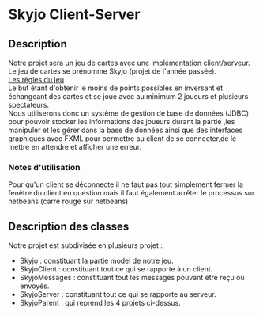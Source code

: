# Skyjo Client-Server

## Description
Notre projet sera un jeu de cartes avec une implémentation client/serveur.  
Le jeu de cartes se prénomme Skyjo (projet de l'année passée).  
[Les règles du jeu](https://www.regledujeu.fr/regle-du-skyjo/)  
Le but étant d'obtenir le moins de points possibles en inversant et échangeant des
cartes et se joue avec au minimum 2 joueurs et plusieurs spectateurs.  
Nous utiliserons donc un système de gestion de base de données (JDBC) pour pouvoir
stocker les informations des joueurs durant la partie ,les manipuler et les gérer dans la
base de données ainsi que des interfaces graphiques avec FXML pour permettre au
client de se connecter,de le mettre en attendre et afficher une erreur.  

### Notes d'utilisation  
Pour qu'un client se déconnecte il ne faut pas tout simplement fermer la fenêtre du
client en question mais il faut également arrêter le processus sur netbeans (carré rouge
sur netbeans)

## Description des classes
Notre projet est subdivisée en plusieurs projet :    
  - Skyjo : constituant la partie model de notre jeu.  
  - SkyjoClient : constituant tout ce qui se rapporte à un client.  
  - SkyjoMessages : constituant tout les messages pouvant être reçu ou envoyés.    
  - SkyjoServer : constituant tout ce qui se rapporte au serveur.  
  - SkyjoParent : qui reprend les 4 projets ci-dessus.  


